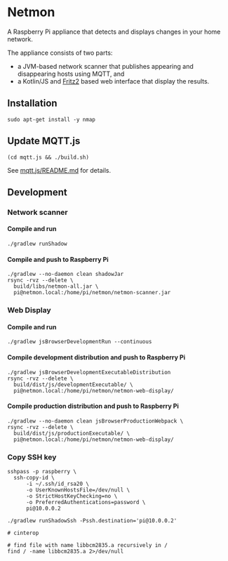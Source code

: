 # Netmon

A Raspberry Pi appliance that detects and displays changes in your home network.

The appliance consists of two parts:

- a JVM-based network scanner that publishes appearing and disappearing hosts using MQTT, and
- a Kotlin/JS and [Fritz2](https://github.com/jwstegemann/fritz2) based web interface that display the results.

## Installation

```shell
sudo apt-get install -y nmap
```

## Update MQTT.js

```shell
(cd mqtt.js && ./build.sh)
```

See [mqtt.js/README.md](mqtt.js/README.md) for details.

## Development

### Network scanner

#### Compile and run

```shell
./gradlew runShadow
```

#### Compile and push to Raspberry Pi

```shell
./gradlew --no-daemon clean shadowJar
rsync -rvz --delete \
  build/libs/netmon-all.jar \
  pi@netmon.local:/home/pi/netmon/netmon-scanner.jar
```

### Web Display

#### Compile and run

```shell
./gradlew jsBrowserDevelopmentRun --continuous
```

#### Compile development distribution and push to Raspberry Pi

```shell
./gradlew jsBrowserDevelopmentExecutableDistribution
rsync -rvz --delete \
  build/dist/js/developmentExecutable/ \
  pi@netmon.local:/home/pi/netmon/netmon-web-display/
```

#### Compile production distribution and push to Raspberry Pi

```shell
./gradlew --no-daemon clean jsBrowserProductionWebpack \
rsync -rvz --delete \
  build/dist/js/productionExecutable/ \
  pi@netmon.local:/home/pi/netmon/netmon-web-display/
```

### Copy SSH key

```shell
sshpass -p raspberry \
  ssh-copy-id \
      -i ~/.ssh/id_rsa20 \
      -o UserKnownHostsFile=/dev/null \
      -o StrictHostKeyChecking=no \
      -o PreferredAuthentications=password \
      pi@10.0.0.2
```

```shell
./gradlew runShadowSsh -Pssh.destination='pi@10.0.0.2'
```

```shell
# cinterop

# find file with name libbcm2835.a recursively in /
find / -name libbcm2835.a 2>/dev/null
```

[kotlin-native-raspberry-1]: https://zone84.tech/programming/kotlin-native-and-raspberry-pi-pt-1-build-script/
